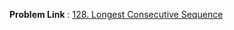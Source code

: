 **Problem Link** : 
[128. Longest Consecutive Sequence](https://leetcode.com/problems/longest-consecutive-sequence/)